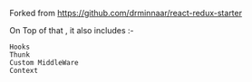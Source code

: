 Forked from https://github.com/drminnaar/react-redux-starter

On Top of that , it also includes :-
```
Hooks
Thunk
Custom MiddleWare
Context
```
